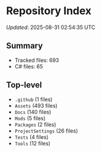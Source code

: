 # Repository Index

_Updated_: 2025-08-31 02:54:35 UTC

## Summary
- Tracked files: 693
- C# files: 65

## Top-level
- `.github` (1 files)
- `Assets` (493 files)
- `Docs` (140 files)
- `Mods` (5 files)
- `Packages` (2 files)
- `ProjectSettings` (26 files)
- `Tests` (4 files)
- `Tools` (12 files)
